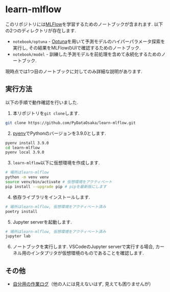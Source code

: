 # learn-mlflow

このリポジトリには[MLFlow](https://mlflow.org/)を学習するためのノートブックが含まれます.
以下の2つのディレクトリが存在します.

* `notebook/optuna` - [Optuna](https://www.preferred.jp/ja/projects/optuna/)を用いて予測モデルのハイパーパラメータ探索を実行し,
  その結果をMLFlowのUIで確認するためのノートブック.
* `notebook/model` - 訓練した予測モデルを前処理を含めて永続化するためのノートブック.

現時点では1つ目のノートブックに対してのみ詳細な説明があります.

## 実行方法

以下の手順で動作確認を行いました.

1. 本リポジトリを`git clone`します.

  ```bash
  git clone https://github.com/PyDataOsaka/learn-mlflow.git
  ```

2. [pyenv](https://github.com/pyenv/pyenv)でPythonのバージョンを3.9.0とします.

  ```bash
  pyenv install 3.9.0
  cd learn-mlflow
  pyenv local 3.9.0
  ```

3. `learn-mlflow`以下に仮想環境を作成します.

  ```bash
  # 場所はlearn-mlflow
  python -m venv venv
  source venv/bin/activate # 仮想環境をアクティベート
  pip install --upgrade pip # pipを最新版にします
  ```

4. 依存ライブラリをインストールします.

  ```bash
  # 場所はlearn-mlflow, 仮想環境をアクティベート済み
  poetry install
  ```

5. Jupyter serverを起動します.

  ```bash
  # 場所はlearn-mlflow, 仮想環境をアクティベート済み
  jupyter lab
  ```

6. ノートブックを実行します. VSCodeのJupyter serverで実行する場合,
  カーネル用のインタプリタが仮想環境のものであることを確認します.

## その他

* [自分用の作業ログ](https://hackmd.io/qDRLJFBxTcCavCPZZ0KZ9A)（他の人には見えないはず, 見えても困りませんが）
